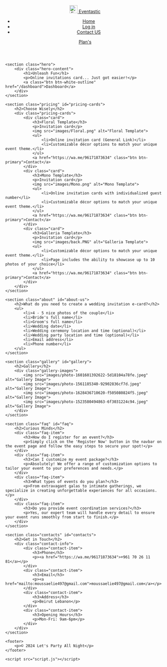 <!DOCTYPE html>
<html lang="de">
<head>
    <meta charset="UTF-8">
    <meta name="viewport" content="width=device-width, initial-scale=1.0">
    <title>Eventastic</title>
    <link rel="stylesheet" href="styles.css">
</head>
<body>
    <header>
        <nav>
            <div class="navbar-brand">
                <a href="/login">
                    <img src="images/auth.png" alt="Eventastic" style="height: 25px; width: auto;">
                </a>
                <a href="#">Eventastic</a>
            </div>
            <ul>
                <li><a href="#">Home</a></li>
                <li><a href="/login">Log in</a></li>
                <li><a href="#contacts">Contact US</a></li>
            </ul>
            <a class="btn btn-primary" href="#pricing-cards">Plan's</a>
        </nav>
    </header>

    <section class="hero">
        <div class="hero-content">
            <h1>Unleash Fun</h1>
            <p>Online invitations card... Just got easier!</p>
            <a class="btn btn-white-outline" href="/dashboard">Dashboard</a>
        </div>
    </section>

    <section class="pricing" id="pricing-cards">
        <h2>Choose Wisely</h2>
        <div class="pricing-cards">
            <div class="card">
                <h3>Floral Template</h3>
                <p>Invitation card</p>
                <img src="images/Floral.png" alt="Floral Template">
                <ul>
                    <li>Online invitation card (General Link)</li>
                    <li>Customizable décor options to match your unique event theme.</li>
                </ul>
                <a href="https://wa.me/96171873634" class="btn btn-primary">Contact</a>
            </div>
            <div class="card">
                <h3>Mono Template</h3>
                <p>Invitation card</p>
                <img src="images/Mono.png" alt="Mono Template">
                <ul>
                    <li>Online invitation cards with individualized guest number</li>
                    <li>Customizable décor options to match your unique event theme.</li>
                </ul>
                <a href="https://wa.me/96171873634" class="btn btn-primary">Contact</a>
            </div>
            <div class="card">
                <h3>Galleria Template</h3>
                <p>Invitation card</p>
                <img src="images/back.PNG" alt="Galleria Template">
                <ul>
                    <li>Customizable décor options to match your unique event theme.</li>
                    <li>Page includes the ability to showcase up to 10 photos of your choice</li>
                </ul>
                <a href="https://wa.me/96171873634" class="btn btn-primary">Contact</a>
            </div>
        </div>
    </section>

    <section class="about" id="about-us">
        <h2>What do you need to create a wedding invitation e-card?</h2>
        <ul>
            <li>4 - 5 nice photos of the couple</li>
            <li>Bride's full name</li>
            <li>Groom's full name</li>
            <li>Wedding date</li>
            <li>Wedding ceremony location and time (optional)</li>
            <li>Wedding party location and time (optional)</li>
            <li>Email address</li>
            <li>Phone number</li>
        </ul>
    </section>

    <section class="gallery" id="gallery">
        <h2>Gallery</h2>
        <div class="gallery-images">
            <img src="images/photo-1601601392622-5d18104a78fe.jpeg" alt="Gallery Image">
            <img src="images/photo-1561185340-92902836cf7d.jpeg" alt="Gallery Image">
            <img src="images/photo-1628436710620-f505080824f5.jpeg" alt="Gallery Image">
            <img src="images/photo-1523580494863-6f3031224c94.jpeg" alt="Gallery Image">
        </div>
    </section>

    <section class="faq" id="faq">
        <h2>Curious Minds</h2>
        <div class="faq-item">
            <h3>How do I register for an event?</h3>
            <p>Simply click on the 'Register Now' button in the navbar on the event page and follow the easy steps to secure your spot!</p>
        </div>
        <div class="faq-item">
            <h3>Can I customize my event package?</h3>
            <p>Absolutely! We offer a range of customization options to tailor your event to your preferences and needs.</p>
        </div>
        <div class="faq-item">
            <h3>What types of events do you plan?</h3>
            <p>From extravagant galas to intimate gatherings, we specialize in creating unforgettable experiences for all occasions.</p>
        </div>
        <div class="faq-item">
            <h3>Do you provide event coordination services?</h3>
            <p>Yes, our expert team will handle every detail to ensure your event runs smoothly from start to finish.</p>
        </div>
    </section>

    <section class="contacts" id="contacts">
        <h2>Get in Touch</h2>
        <div class="contact-info">
            <div class="contact-item">
                <h3>Phone</h3>
                <p><a href="https://wa.me/96171873634">+961 70 26 11 81</a></p>
            </div>
            <div class="contact-item">
                <h3>Email</h3>
                <p><a href="mailto:moussaelie497@gmail.com">moussaelie497@gmail.com</a></p>
            </div>
            <div class="contact-item">
                <h3>Address</h3>
                <p>Beirut Lebanon</p>
            </div>
            <div class="contact-item">
                <h3>Opening Hours</h3>
                <p>Mon-Fri: 9am-6pm</p>
            </div>
        </div>
    </section>

    <footer>
        <p>© 2024 Let's Party All Night</p>
    </footer>

    <script src="script.js"></script>
</body>
</html>
 
